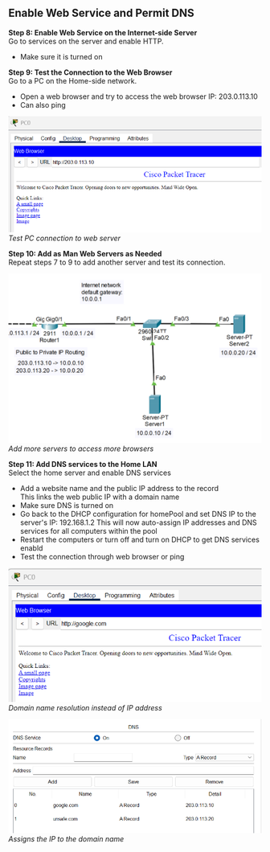 ## Enable Web Service and Permit DNS

**Step 8: Enable Web Service on the Internet-side Server**  
Go to services on the server and enable HTTP.
- Make sure it is turned on 

**Step 9: Test the Connection to the Web Browser**  
Go to a PC on the Home-side network.  
- Open a web browser and try to access the web browser IP: 203.0.113.10
- Can also ping

![Test Connection to Server](images/Step9-TestBrowser.png)  
*Test PC connection to web server*

**Step 10: Add as Man Web Servers as Needed**  
Repeat steps 7 to 9 to add another server and test its connection. 

![Add More Servers](images/Step10-MoreServers.png)  
*Add more servers to access more browsers*

**Step 11: Add DNS services to the Home LAN**  
Select the home server and enable DNS services 
- Add a website name and the public IP address to the record  
  This links the web public IP with a domain name
- Make sure DNS is turned on
- Go back to the DHCP configuration for homePool and set DNS IP to the server's IP: 192.168.1.2
  This will now auto-assign IP addresses and DNS services for all computers within the pool
- Restart the computers or turn off and turn on DHCP to get DNS services enabld
- Test the connection through web browser or ping

![Assign DNS Services](images/Step11-DomainName.png)  
*Domain name resolution instead of IP address*

![Assign Public IP to Domain Name](images/Step11-IPtoDomain.png)  
*Assigns the IP to the domain name*
